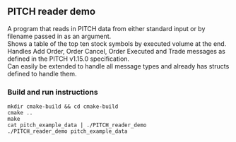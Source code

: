 ## PITCH reader demo
A program that reads in PITCH data from either standard input or by filename passed in as an argument.  
Shows a table of the top ten stock symbols by executed volume at the end.  
Handles Add Order, Order Cancel, Order Executed and Trade messages as defined in the PITCH v1.15.0 specification.  
Can easily be extended to handle all message types and already has structs defined to handle them.  

### Build and run instructions
    mkdir cmake-build && cd cmake-build
    cmake ..
    make
    cat pitch_example_data | ./PITCH_reader_demo
    ./PITCH_reader_demo pitch_example_data
